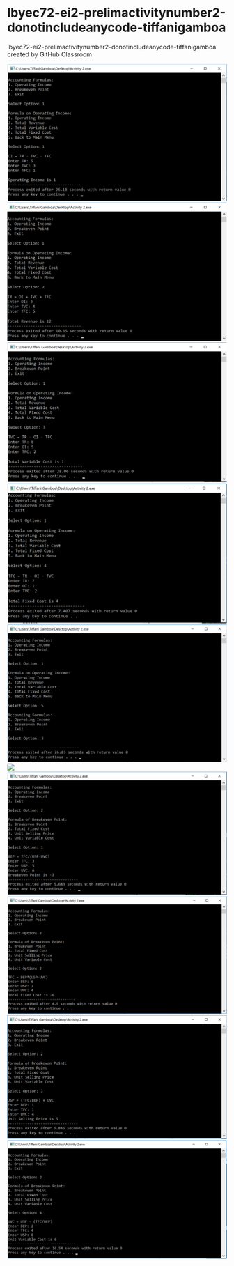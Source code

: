 # lbyec72-ei2-prelimactivitynumber2-donotincludeanycode-tiffanigamboa
lbyec72-ei2-prelimactivitynumber2-donotincludeanycode-tiffanigamboa created by GitHub Classroom

![](1.png)
![](2.png)
![](3.png)
![](4.png)
![](5.png)
![](6.ppng)
![](7.png)
![](8.png)
![](9.png)
![](10.png)
